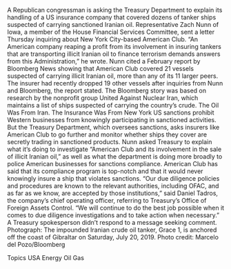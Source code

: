 A Republican congressman is asking the Treasury Department to explain its handling of a US insurance company that covered dozens of tanker ships suspected of carrying sanctioned Iranian oil.
Representative Zach Nunn of Iowa, a member of the House Financial Services Committee, sent a letter Thursday inquiring about New York City-based American Club. “An American company reaping a profit from its involvement in insuring tankers that are transporting illicit Iranian oil to finance terrorism demands answers from this Administration,” he wrote.
Nunn cited a February report by Bloomberg News showing that American Club covered 21 vessels suspected of carrying illicit Iranian oil, more than any of its 11 larger peers. The insurer had recently dropped 19 other vessels after inquiries from Nunn and Bloomberg, the report stated. The Bloomberg story was based on research by the nonprofit group United Against Nuclear Iran, which maintains a list of ships suspected of carrying the country’s crude.
The Oil Was From Iran. The Insurance Was From New York
US sanctions prohibit Western businesses from knowingly participating in sanctioned activities. But the Treasury Department, which oversees sanctions, asks insurers like American Club to go further and monitor whether ships they cover are secretly trading in sanctioned products.
Nunn asked Treasury to explain what it’s doing to investigate “American Club and its involvement in the sale of illicit Iranian oil,” as well as what the department is doing more broadly to police American businesses for sanctions compliance.
American Club has said that its compliance program is top-notch and that it would never knowingly insure a ship that violates sanctions. “Our due diligence policies and procedures are known to the relevant authorities, including OFAC, and as far as we know, are accepted by those institutions,” said Daniel Tadros, the company’s chief operating officer, referring to Treasury’s Office of Foreign Assets Control. “We will continue to do the best job possible when it comes to due diligence investigations and to take action when necessary.”
A Treasury spokesperson didn’t respond to a message seeking comment.
Photograph: The impounded Iranian crude oil tanker, Grace 1, is anchored off the coast of Gibraltar on Saturday, July 20, 2019. Photo credit: Marcelo del Pozo/Bloomberg

Topics
USA
Energy
Oil Gas
